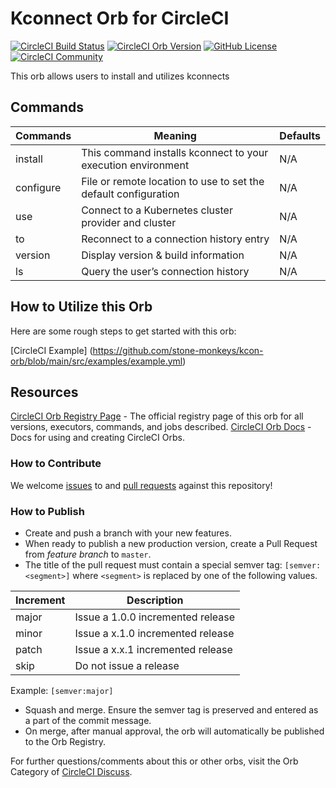 # Kconnect Orb for CircleCI

[![CircleCI Build Status](https://circleci.com/gh/stone-monkeys/kcon-orb.svg?style=shield "CircleCI Build Status")](https://circleci.com/gh/stone-monkeys/kcon-orb) [![CircleCI Orb Version](https://badges.circleci.com/orbs/db-cci-ns/k-connect.svg)](https://circleci.com/orbs/registry/orb/db-cci-ns/k-connect) [![GitHub License](https://img.shields.io/badge/license-MIT-lightgrey.svg)](https://raw.githubusercontent.com/stone-monkeys/kcon-orb/master/LICENSE) [![CircleCI Community](https://img.shields.io/badge/community-CircleCI%20Discuss-343434.svg)](https://discuss.circleci.com/c/ecosystem/orbs)



This orb allows users to install and utilizes kconnects

## Commands

| Commands          | Meaning                                                           | Defaults |
|-------------------|-------------------------------------------------------------------|----------|
| install           | This command installs kconnect to your execution environment      | N/A      |
| configure         | File or remote location to use to set the default configuration   | N/A      |
| use               | Connect to a Kubernetes cluster provider and cluster              | N/A      |
| to                | Reconnect to a connection history entry                           | N/A      |
| version           | Display version & build information                               | N/A      |
| ls                | Query the user’s connection history                               | N/A      |


## How to Utilize this Orb

Here are some rough steps to get started with this orb:

[CircleCI Example] (https://github.com/stone-monkeys/kcon-orb/blob/main/src/examples/example.yml)

## Resources

[CircleCI Orb Registry Page](https://circleci.com/orbs/registry/orb/db-cci-ns/kcon-orb) - The official registry page of this orb for all versions, executors, commands, and jobs described.
[CircleCI Orb Docs](https://circleci.com/docs/2.0/orb-intro/#section=configuration) - Docs for using and creating CircleCI Orbs.

### How to Contribute

We welcome [issues](https://github.com/stone-monkeys/kcon-orb/issues) to and [pull requests](https://github.com/stone-monkeys/kcon-orb/pulls) against this repository!

### How to Publish
* Create and push a branch with your new features.
* When ready to publish a new production version, create a Pull Request from _feature branch_ to `master`.
* The title of the pull request must contain a special semver tag: `[semver:<segment>]` where `<segment>` is replaced by one of the following values.

| Increment | Description|
| ----------| -----------|
| major     | Issue a 1.0.0 incremented release|
| minor     | Issue a x.1.0 incremented release|
| patch     | Issue a x.x.1 incremented release|
| skip      | Do not issue a release|

Example: `[semver:major]`

* Squash and merge. Ensure the semver tag is preserved and entered as a part of the commit message.
* On merge, after manual approval, the orb will automatically be published to the Orb Registry.


For further questions/comments about this or other orbs, visit the Orb Category of [CircleCI Discuss](https://discuss.circleci.com/c/orbs).

